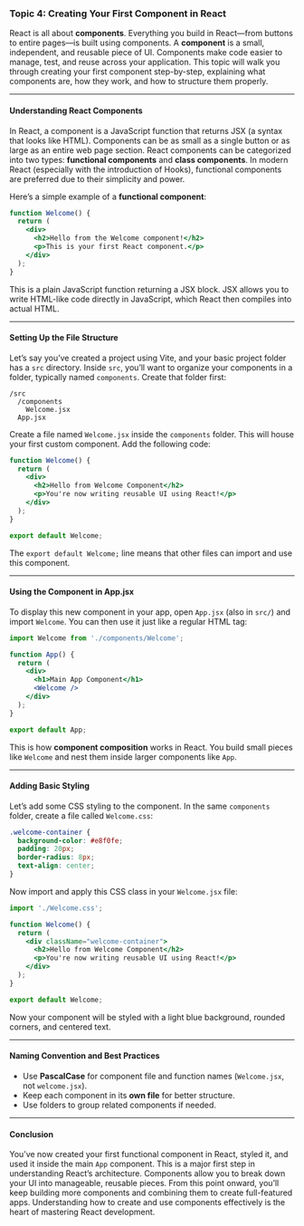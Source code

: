 ### Topic 4: Creating Your First Component in React

React is all about **components**. Everything you build in React—from buttons to entire pages—is built using components. A **component** is a small, independent, and reusable piece of UI. Components make code easier to manage, test, and reuse across your application. This topic will walk you through creating your first component step-by-step, explaining what components are, how they work, and how to structure them properly.

---

#### Understanding React Components

In React, a component is a JavaScript function that returns JSX (a syntax that looks like HTML). Components can be as small as a single button or as large as an entire web page section. React components can be categorized into two types: **functional components** and **class components**. In modern React (especially with the introduction of Hooks), functional components are preferred due to their simplicity and power.

Here’s a simple example of a **functional component**:

```jsx
function Welcome() {
  return (
    <div>
      <h2>Hello from the Welcome component!</h2>
      <p>This is your first React component.</p>
    </div>
  );
}
```

This is a plain JavaScript function returning a JSX block. JSX allows you to write HTML-like code directly in JavaScript, which React then compiles into actual HTML.

---

#### Setting Up the File Structure

Let’s say you’ve created a project using Vite, and your basic project folder has a `src` directory. Inside `src`, you’ll want to organize your components in a folder, typically named `components`. Create that folder first:

```
/src
  /components
    Welcome.jsx
  App.jsx
```

Create a file named `Welcome.jsx` inside the `components` folder. This will house your first custom component. Add the following code:

```jsx
function Welcome() {
  return (
    <div>
      <h2>Hello from Welcome Component</h2>
      <p>You're now writing reusable UI using React!</p>
    </div>
  );
}

export default Welcome;
```

The `export default Welcome;` line means that other files can import and use this component.

---

#### Using the Component in App.jsx

To display this new component in your app, open `App.jsx` (also in `src/`) and import `Welcome`. You can then use it just like a regular HTML tag:

```jsx
import Welcome from './components/Welcome';

function App() {
  return (
    <div>
      <h1>Main App Component</h1>
      <Welcome />
    </div>
  );
}

export default App;
```

This is how **component composition** works in React. You build small pieces like `Welcome` and nest them inside larger components like `App`.

---

#### Adding Basic Styling

Let’s add some CSS styling to the component. In the same `components` folder, create a file called `Welcome.css`:

```css
.welcome-container {
  background-color: #e8f0fe;
  padding: 20px;
  border-radius: 8px;
  text-align: center;
}
```

Now import and apply this CSS class in your `Welcome.jsx` file:

```jsx
import './Welcome.css';

function Welcome() {
  return (
    <div className="welcome-container">
      <h2>Hello from Welcome Component</h2>
      <p>You're now writing reusable UI using React!</p>
    </div>
  );
}

export default Welcome;
```

Now your component will be styled with a light blue background, rounded corners, and centered text.

---

#### Naming Convention and Best Practices

* Use **PascalCase** for component file and function names (`Welcome.jsx`, not `welcome.jsx`).
* Keep each component in its **own file** for better structure.
* Use folders to group related components if needed.

---

#### Conclusion

You’ve now created your first functional component in React, styled it, and used it inside the main `App` component. This is a major first step in understanding React’s architecture. Components allow you to break down your UI into manageable, reusable pieces. From this point onward, you’ll keep building more components and combining them to create full-featured apps. Understanding how to create and use components effectively is the heart of mastering React development.
